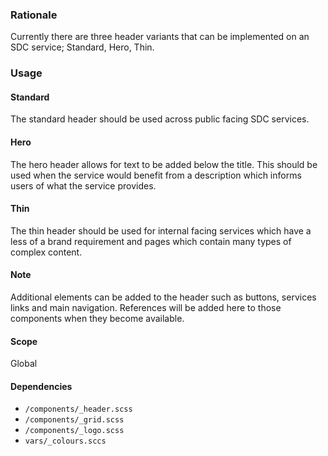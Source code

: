 ### Rationale
Currently there are three header variants that can be implemented on an SDC service; Standard, Hero, Thin.

### Usage

#### Standard
The standard header should be used across public facing SDC services.

#### Hero
The hero header allows for text to be added below the title. This should be used when the service would benefit from a description which informs users of what the service provides.

#### Thin
The thin header should be used for internal facing services which have a less of a brand requirement and pages which contain many types of complex content.

#### Note
Additional elements can be added to the header such as buttons, services links and main navigation. References will be added here to those components when they become available.

#### Scope
Global

#### Dependencies
* `/components/_header.scss`
* `/components/_grid.scss`
* `/components/_logo.scss`
* `vars/_colours.sccs`
